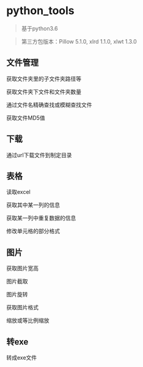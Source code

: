 # python_tools

> 基于python3.6

> 第三方包版本：Pillow 5.1.0, xlrd 1.1.0, xlwt 1.3.0

## 文件管理

获取文件夹里的子文件夹路径等

获取文件夹下文件和文件夹数量

通过文件名精确查找或模糊查找文件

获取文件MD5值

## 下载

通过url下载文件到制定目录

## 表格

读取excel

获取其中某一列的信息

获取某一列中重复数据的信息

修改单元格的部分格式

## 图片

获取图片宽高

图片截取

图片旋转

获取图片格式

缩放或等比例缩放

## 转exe

转成exe文件